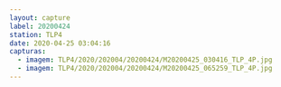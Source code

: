 ```yaml
---
layout: capture
label: 20200424
station: TLP4
date: 2020-04-25 03:04:16
capturas:
  - imagem: TLP4/2020/202004/20200424/M20200425_030416_TLP_4P.jpg
  - imagem: TLP4/2020/202004/20200424/M20200425_065259_TLP_4P.jpg
---
```

